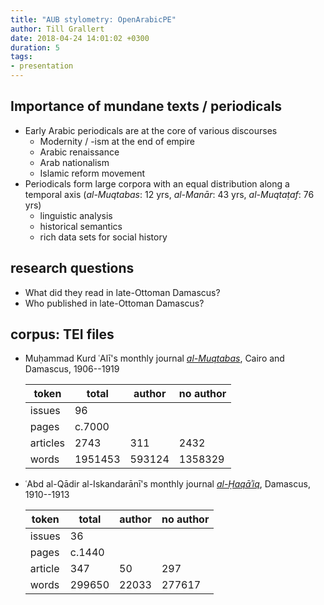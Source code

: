 ```yaml
---
title: "AUB stylometry: OpenArabicPE"
author: Till Grallert
date: 2018-04-24 14:01:02 +0300
duration: 5
tags:
- presentation
---
```


## Importance of mundane texts / periodicals

- Early Arabic periodicals are at the core of various discourses
    + Modernity / -ism at the end of empire
    + Arabic renaissance
    + Arab nationalism
    + Islamic reform movement
- Periodicals form large corpora with an equal distribution along a temporal axis (*al-Muqtabas*: 12 yrs, *al-Manār*: 43 yrs, *al-Muqtaṭaf*: 76 yrs)
    + linguistic analysis
    + historical semantics
    + rich data sets for social history

## research questions

- What did they read in late-Ottoman Damascus?
- Who published in late-Ottoman Damascus?

## corpus: TEI files

- Muḥammad Kurd ʿAlī's monthly journal [*al-Muqtabas*](https://github.com/openarabicpe/journal_al-muqtabas), Cairo and Damascus, 1906--1919

    token | total | author | no author
    -|-|-|-
    issues | 96 | | 
    pages | c.7000 | | 
    articles | 2743 | 311 | 2432
    words | 1951453 | 593124 | 1358329 
    
- ʿAbd al-Qādir al-Iskandarānī's monthly journal [*al-Ḥaqāʾiq*](https://github.com/openarabicpe/journal_al-haqaiq), Damascus, 1910--1913

    token | total | author | no author
    -|-|-|-
    issues | 36 | | 
    pages | c.1440 | | 
    article | 347 | 50 | 297
    words | 299650 | 22033 | 277617
    